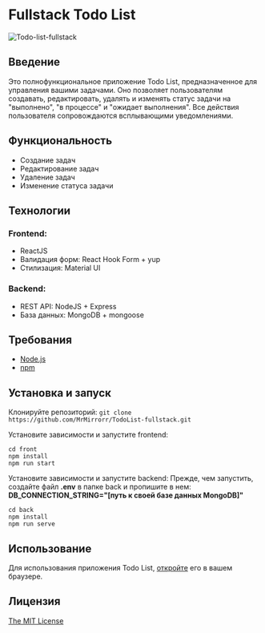 # Fullstack Todo List
![Todo-list-fullstack](https://github.com/MrMirrorr/TodoList-fullstack/assets/105848492/6aebde65-a0eb-4c0f-b58f-ef71416709dd)
## Введение

Это полнофункциональное приложение Todo List, предназначенное для управления вашими задачами. Оно позволяет пользователям создавать, редактировать, удалять и изменять статус задачи на "выполнено", "в процессе" и "ожидает выполнения". Все действия пользователя сопровождаются всплывающими уведомлениями.

## Функциональность

- Создание задач
- Редактирование задач
- Удаление задач
- Изменение статуса задачи

## Технологии

### Frontend:

- ReactJS
- Валидация форм: React Hook Form + yup
- Стилизация: Material UI

### Backend:

- REST API: NodeJS + Express
- База данных: MongoDB + mongoose

## Требования

- [Node.js](https://nodejs.org/)
- [npm](https://www.npmjs.com/)

## Установка и запуск

Клонируйте репозиторий: `git clone https://github.com/MrMirrorr/TodoList-fullstack.git`

Установите зависимости и запустите frontend:

```
cd front
npm install
npm run start
```

Установите зависимости и запустите backend:
Прежде, чем запустить, создайте файл **.env** в папке back и пропишите в нем: **DB_CONNECTION_STRING="[путь к своей базе данных MongoDB]"**
```
cd back
npm install
npm run serve
```

## Использование

Для использования приложения Todo List, [откройте](http://localhost:3000) его в вашем браузере.

## Лицензия

[The MIT License](https://github.com/MrMirrorr/TodoList-fullstack/blob/master/LICENSE.txt)
